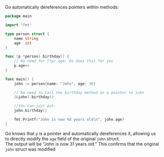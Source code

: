 Go automatically dereferences pointers within methods:

```go
package main

import "fmt"

type person struct {
    name string
    age  int
}

func (p *person) birthday() {
    // No need for (*p).age; Go does this for you
    p.age++ 
}

func main() {
    john := person{name: "John", age: 30}

    // No need to Call the birthday method on a pointer to john
    (&john).birthday()  

    //You can just put:
    john.birthday()

    fmt.Printf("John is now %d years old\n", john.age) 
}
```

Go knows that `p` is a pointer and automatically dereferences it, allowing us to directly modify the `age` field of the original `john` struct.  
The output will be "John is now 31 years old." This confirms that the original `john` struct was modified
